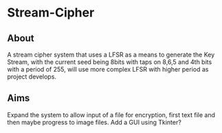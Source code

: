 # Stream-Cipher

<h2>About</h2>
<p>A stream cipher system  that uses a LFSR as a means to generate the Key Stream, with the current seed being 8bits with taps on
8,6,5 and 4th bits with a period of 255, will use more complex LFSR with higher period as project develops.</p>

<h2>Aims</h2>
<p>Expand the system to allow input of a file for encryption, first text file and then maybe progress to image files.
Add a GUI using Tkinter?</p>

